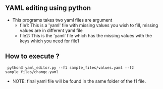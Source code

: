 ## YAML editing using python
- This programs takes two yaml files are argument
  - file1: This is a 'yaml' file with missing values you wish to fill, missing values are in different yaml file
  - file2: This is the 'yaml' file which has the missing values with the keys which you need for file1
## How to execute ?
```
 python3 yaml_editor.py --f1 sample_files/values.yaml --f2 sample_files/change.yaml 
```
- NOTE: final yaml file will be found in the same folder of the f1 file.
